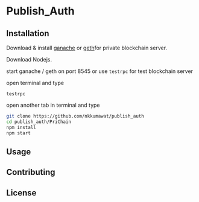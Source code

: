 # Publish_Auth


## Installation

Download & install  [ganache](https://truffleframework.com/ganache) or [geth](https://github.com/ethereum/go-ethereum/wiki/Installation-Instructions-for-Ubuntu)for private blockchain server. 

Download Nodejs.

start ganache / geth on port 8545 or use  ```testrpc``` for test blockchain server

open terminal and type
```
testrpc
```
open another tab in terminal and type
```bash
git clone https://github.com/nkkumawat/publish_auth
cd publish_auth/PriChain
npm install
npm start

```

## Usage

## Contributing

## License
